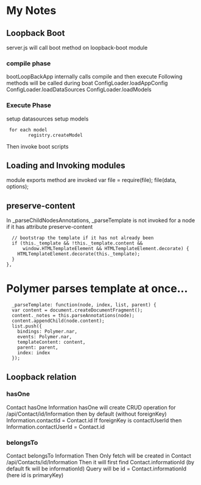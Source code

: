 # My Notes 
## Loopback Boot

server.js will call boot method on loopback-boot module

### compile phase
bootLoopBackApp internally calls compile and then execute
Following methods will be called during boat
ConfigLoader.loadAppConfig
ConfigLoader.loadDataSources
ConfigLoader.loadModels

### Execute Phase

setup datasources
setup models
```
 for each model 
        registry.createModel
```
Then invoke boot scripts
    
## Loading and Invoking modules
module exports method are invoked 
var file = require(file);
file(data, options);


## preserve-content
In _parseChildNodesAnnotations, _parseTemplate is not invoked for a node if it has attribute preserve-content


      // bootstrap the template if it has not already been
      if (this._template && !this._template.content &&
          window.HTMLTemplateElement && HTMLTemplateElement.decorate) {
        HTMLTemplateElement.decorate(this._template);
      }
    },
    
 # Polymer parses template at once...
      _parseTemplate: function(node, index, list, parent) {
      var content = document.createDocumentFragment();
      content._notes = this.parseAnnotations(node);
      content.appendChild(node.content);
      list.push({
        bindings: Polymer.nar,
        events: Polymer.nar,
        templateContent: content,
        parent: parent,
        index: index
      });
      
   ## Loopback relation
   
   ### hasOne
   Contact hasOne Information
   hasOne will create CRUD operation for /api/Contact/id/Information
   then by default (without foreignKey) Information.contactId = Contact.id
   If foreignKey is contactUserId then
   Information.contactUserId = Contact.id
   
   ### belongsTo
   
   Contact belongsTo Information
   Then Only fetch will be created in Contact
   /api/Contacts/id/Information
   Then it will first find Contact.informationId (by default fk will be informationId)
   Query will be id = Contact.informationId
   (here id is primaryKey)
   
   
   
   
   





